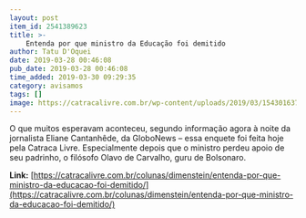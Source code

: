 ```yaml
---
layout: post
item_id: 2541389623
title: >-
    Entenda por que ministro da Educação foi demitido
author: Tatu D'Oquei
date: 2019-03-28 00:46:08
pub_date: 2019-03-28 00:46:08
time_added: 2019-03-30 09:29:35
category: avisamos
tags: []
image: https://catracalivre.com.br/wp-content/uploads/2019/03/1543016372-088607-1543016607-noticia-normal.jpg
---
```


O que muitos esperavam aconteceu, segundo informação agora à noite da jornalista Eliane Cantanhêde, da GloboNews – essa enquete foi feita hoje pela Catraca Livre. Especialmente depois que o ministro perdeu apoio de seu padrinho, o filósofo Olavo de Carvalho, guru de Bolsonaro.

**Link:** [https://catracalivre.com.br/colunas/dimenstein/entenda-por-que-ministro-da-educacao-foi-demitido/](https://catracalivre.com.br/colunas/dimenstein/entenda-por-que-ministro-da-educacao-foi-demitido/)


